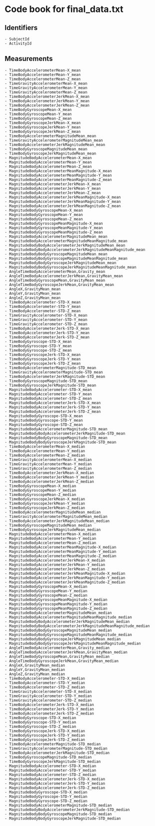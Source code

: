 # Code book for final_data.txt

## Identifiers
    - SubjectId
    - ActivityId
    
## Measurements
    - TimeBodyAccelerometerMean-X_mean
    - TimeBodyAccelerometerMean-Y_mean
    - TimeBodyAccelerometerMean-Z_mean
    - TimeGravityAccelerometerMean-X_mean
    - TimeGravityAccelerometerMean-Y_mean
    - TimeGravityAccelerometerMean-Z_mean
    - TimeBodyAccelerometerJerkMean-X_mean
    - TimeBodyAccelerometerJerkMean-Y_mean
    - TimeBodyAccelerometerJerkMean-Z_mean
    - TimeBodyGyroscopeMean-X_mean
    - TimeBodyGyroscopeMean-Y_mean
    - TimeBodyGyroscopeMean-Z_mean
    - TimeBodyGyroscopeJerkMean-X_mean
    - TimeBodyGyroscopeJerkMean-Y_mean
    - TimeBodyGyroscopeJerkMean-Z_mean
    - TimeBodyAccelerometerMagnitudeMean_mean
    - TimeGravityAccelerometerMagnitudeMean_mean
    - TimeBodyAccelerometerJerkMagnitudeMean_mean
    - TimeBodyGyroscopeMagnitudeMean_mean
    - TimeBodyGyroscopeJerkMagnitudeMean_mean
    - MagnitudeBodyAccelerometerMean-X_mean
    - MagnitudeBodyAccelerometerMean-Y_mean
    - MagnitudeBodyAccelerometerMean-Z_mean
    - MagnitudeBodyAccelerometerMeanMagnitude-X_mean
    - MagnitudeBodyAccelerometerMeanMagnitude-Y_mean
    - MagnitudeBodyAccelerometerMeanMagnitude-Z_mean
    - MagnitudeBodyAccelerometerJerkMean-X_mean
    - MagnitudeBodyAccelerometerJerkMean-Y_mean
    - MagnitudeBodyAccelerometerJerkMean-Z_mean
    - MagnitudeBodyAccelerometerJerkMeanMagnitude-X_mean
    - MagnitudeBodyAccelerometerJerkMeanMagnitude-Y_mean
    - MagnitudeBodyAccelerometerJerkMeanMagnitude-Z_mean
    - MagnitudeBodyGyroscopeMean-X_mean
    - MagnitudeBodyGyroscopeMean-Y_mean
    - MagnitudeBodyGyroscopeMean-Z_mean
    - MagnitudeBodyGyroscopeMeanMagnitude-X_mean
    - MagnitudeBodyGyroscopeMeanMagnitude-Y_mean
    - MagnitudeBodyGyroscopeMeanMagnitude-Z_mean
    - MagnitudeBodyAccelerometerMagnitudeMean_mean
    - MagnitudeBodyAccelerometerMagnitudeMeanMagnitude_mean
    - MagnitudeBodyBodyAccelerometerJerkMagnitudeMean_mean
    - MagnitudeBodyBodyAccelerometerJerkMagnitudeMeanMagnitude_mean
    - MagnitudeBodyBodyGyroscopeMagnitudeMean_mean
    - MagnitudeBodyBodyGyroscopeMagnitudeMeanMagnitude_mean
    - MagnitudeBodyBodyGyroscopeJerkMagnitudeMean_mean
    - MagnitudeBodyBodyGyroscopeJerkMagnitudeMeanMagnitude_mean
    - AngleTimeBodyAccelerometerMean,Gravity_mean
    - AngleTimeBodyAccelerometerJerkMean,GravityMean_mean
    - AngleTimeBodyGyroscopeMean,GravityMean_mean
    - AngleTimeBodyGyroscopeJerkMean,GravityMean_mean
    - AngleX,GravityMean_mean
    - AngleY,GravityMean_mean
    - AngleZ,GravityMean_mean
    - TimeBodyAccelerometer-STD-X_mean
    - TimeBodyAccelerometer-STD-Y_mean
    - TimeBodyAccelerometer-STD-Z_mean
    - TimeGravityAccelerometer-STD-X_mean
    - TimeGravityAccelerometer-STD-Y_mean
    - TimeGravityAccelerometer-STD-Z_mean
    - TimeBodyAccelerometerJerk-STD-X_mean
    - TimeBodyAccelerometerJerk-STD-Y_mean
    - TimeBodyAccelerometerJerk-STD-Z_mean
    - TimeBodyGyroscope-STD-X_mean
    - TimeBodyGyroscope-STD-Y_mean
    - TimeBodyGyroscope-STD-Z_mean
    - TimeBodyGyroscopeJerk-STD-X_mean
    - TimeBodyGyroscopeJerk-STD-Y_mean
    - TimeBodyGyroscopeJerk-STD-Z_mean
    - TimeBodyAccelerometerMagnitude-STD_mean
    - TimeGravityAccelerometerMagnitude-STD_mean
    - TimeBodyAccelerometerJerkMagnitude-STD_mean
    - TimeBodyGyroscopeMagnitude-STD_mean
    - TimeBodyGyroscopeJerkMagnitude-STD_mean
    - MagnitudeBodyAccelerometer-STD-X_mean
    - MagnitudeBodyAccelerometer-STD-Y_mean
    - MagnitudeBodyAccelerometer-STD-Z_mean
    - MagnitudeBodyAccelerometerJerk-STD-X_mean
    - MagnitudeBodyAccelerometerJerk-STD-Y_mean
    - MagnitudeBodyAccelerometerJerk-STD-Z_mean
    - MagnitudeBodyGyroscope-STD-X_mean
    - MagnitudeBodyGyroscope-STD-Y_mean
    - MagnitudeBodyGyroscope-STD-Z_mean
    - MagnitudeBodyAccelerometerMagnitude-STD_mean
    - MagnitudeBodyBodyAccelerometerJerkMagnitude-STD_mean
    - MagnitudeBodyBodyGyroscopeMagnitude-STD_mean
    - MagnitudeBodyBodyGyroscopeJerkMagnitude-STD_mean
    - TimeBodyAccelerometerMean-X_median
    - TimeBodyAccelerometerMean-Y_median
    - TimeBodyAccelerometerMean-Z_median
    - TimeGravityAccelerometerMean-X_median
    - TimeGravityAccelerometerMean-Y_median
    - TimeGravityAccelerometerMean-Z_median
    - TimeBodyAccelerometerJerkMean-X_median
    - TimeBodyAccelerometerJerkMean-Y_median
    - TimeBodyAccelerometerJerkMean-Z_median
    - TimeBodyGyroscopeMean-X_median
    - TimeBodyGyroscopeMean-Y_median
    - TimeBodyGyroscopeMean-Z_median
    - TimeBodyGyroscopeJerkMean-X_median
    - TimeBodyGyroscopeJerkMean-Y_median
    - TimeBodyGyroscopeJerkMean-Z_median
    - TimeBodyAccelerometerMagnitudeMean_median
    - TimeGravityAccelerometerMagnitudeMean_median
    - TimeBodyAccelerometerJerkMagnitudeMean_median
    - TimeBodyGyroscopeMagnitudeMean_median
    - TimeBodyGyroscopeJerkMagnitudeMean_median
    - MagnitudeBodyAccelerometerMean-X_median
    - MagnitudeBodyAccelerometerMean-Y_median
    - MagnitudeBodyAccelerometerMean-Z_median
    - MagnitudeBodyAccelerometerMeanMagnitude-X_median
    - MagnitudeBodyAccelerometerMeanMagnitude-Y_median
    - MagnitudeBodyAccelerometerMeanMagnitude-Z_median
    - MagnitudeBodyAccelerometerJerkMean-X_median
    - MagnitudeBodyAccelerometerJerkMean-Y_median
    - MagnitudeBodyAccelerometerJerkMean-Z_median
    - MagnitudeBodyAccelerometerJerkMeanMagnitude-X_median
    - MagnitudeBodyAccelerometerJerkMeanMagnitude-Y_median
    - MagnitudeBodyAccelerometerJerkMeanMagnitude-Z_median
    - MagnitudeBodyGyroscopeMean-X_median
    - MagnitudeBodyGyroscopeMean-Y_median
    - MagnitudeBodyGyroscopeMean-Z_median
    - MagnitudeBodyGyroscopeMeanMagnitude-X_median
    - MagnitudeBodyGyroscopeMeanMagnitude-Y_median
    - MagnitudeBodyGyroscopeMeanMagnitude-Z_median
    - MagnitudeBodyAccelerometerMagnitudeMean_median
    - MagnitudeBodyAccelerometerMagnitudeMeanMagnitude_median
    - MagnitudeBodyBodyAccelerometerJerkMagnitudeMean_median
    - MagnitudeBodyBodyAccelerometerJerkMagnitudeMeanMagnitude_median
    - MagnitudeBodyBodyGyroscopeMagnitudeMean_median
    - MagnitudeBodyBodyGyroscopeMagnitudeMeanMagnitude_median
    - MagnitudeBodyBodyGyroscopeJerkMagnitudeMean_median
    - MagnitudeBodyBodyGyroscopeJerkMagnitudeMeanMagnitude_median
    - AngleTimeBodyAccelerometerMean,Gravity_median
    - AngleTimeBodyAccelerometerJerkMean,GravityMean_median
    - AngleTimeBodyGyroscopeMean,GravityMean_median
    - AngleTimeBodyGyroscopeJerkMean,GravityMean_median
    - AngleX,GravityMean_median
    - AngleY,GravityMean_median
    - AngleZ,GravityMean_median
    - TimeBodyAccelerometer-STD-X_median
    - TimeBodyAccelerometer-STD-Y_median
    - TimeBodyAccelerometer-STD-Z_median
    - TimeGravityAccelerometer-STD-X_median
    - TimeGravityAccelerometer-STD-Y_median
    - TimeGravityAccelerometer-STD-Z_median
    - TimeBodyAccelerometerJerk-STD-X_median
    - TimeBodyAccelerometerJerk-STD-Y_median
    - TimeBodyAccelerometerJerk-STD-Z_median
    - TimeBodyGyroscope-STD-X_median
    - TimeBodyGyroscope-STD-Y_median
    - TimeBodyGyroscope-STD-Z_median
    - TimeBodyGyroscopeJerk-STD-X_median
    - TimeBodyGyroscopeJerk-STD-Y_median
    - TimeBodyGyroscopeJerk-STD-Z_median
    - TimeBodyAccelerometerMagnitude-STD_median
    - TimeGravityAccelerometerMagnitude-STD_median
    - TimeBodyAccelerometerJerkMagnitude-STD_median
    - TimeBodyGyroscopeMagnitude-STD_median
    - TimeBodyGyroscopeJerkMagnitude-STD_median
    - MagnitudeBodyAccelerometer-STD-X_median
    - MagnitudeBodyAccelerometer-STD-Y_median
    - MagnitudeBodyAccelerometer-STD-Z_median
    - MagnitudeBodyAccelerometerJerk-STD-X_median
    - MagnitudeBodyAccelerometerJerk-STD-Y_median
    - MagnitudeBodyAccelerometerJerk-STD-Z_median
    - MagnitudeBodyGyroscope-STD-X_median
    - MagnitudeBodyGyroscope-STD-Y_median
    - MagnitudeBodyGyroscope-STD-Z_median
    - MagnitudeBodyAccelerometerMagnitude-STD_median
    - MagnitudeBodyBodyAccelerometerJerkMagnitude-STD_median
    - MagnitudeBodyBodyGyroscopeMagnitude-STD_median
    - MagnitudeBodyBodyGyroscopeJerkMagnitude-STD_median
    
    
